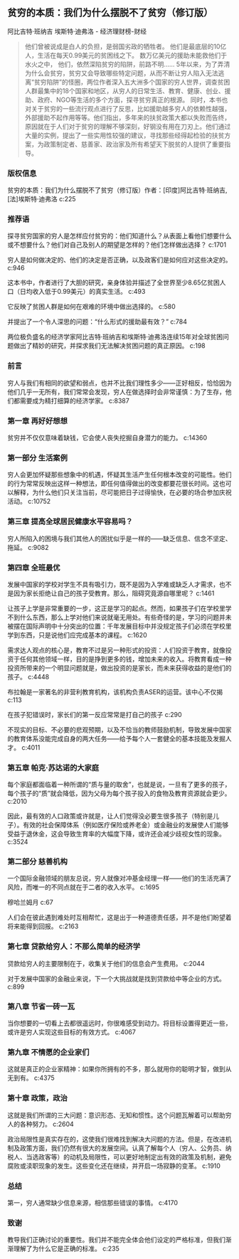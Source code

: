 ## 贫穷的本质：我们为什么摆脱不了贫穷（修订版）

阿比吉特·班纳吉 埃斯特·迪弗洛  -  经济理财榜-财经

> 他们曾被说成是白人的负担，是弱国劣政的牺牲者。 他们是最底层的10亿人，生活在每天0.99美元的贫困线之下。 数万亿美元的援助未能救他们于水火之中， 他们，依然深陷贫穷的陷阱，前路不明…… 5年以来，为了弄清为什么会贫穷，贫穷又会导致哪些特定问题，从而不断让穷人陷入无法逃离“贫穷陷阱”的怪圈，两位作者深入五大洲多个国家的穷人世界，调查贫困人群最集中的18个国家和地区，从穷人的日常生活、教育、健康、创业、援助、政府、NGO等生活的多个方面，探寻贫穷真正的根源。 同时，本书也对关于贫穷的一些流行观点进行了反思，比如援助越多穷人的依赖性越强，外部援助不起作用等等。他们指出，多年来的扶贫政策大都以失败而告终，原因就在于人们对于贫穷的理解不够深刻，好钢没有用在刀刃上。他们通过大量的实例，提出了一些实用性较强的建议，寻找那些经得起检验的扶贫方案，为政策制定者、慈善家、政治家及所有希望天下脱贫的人提供了重要指导。


### 版权信息

贫穷的本质：我们为什么摆脱不了贫穷（修订版）作者：[印度]阿比吉特·班纳吉,[法]埃斯特·迪弗洛 c:225

### 推荐语

探寻贫穷国家的穷人是怎样应付贫穷的：他们知道什么？从表面上看他们想要什么或不想要什么？他们对自己及别人的期望是怎样的？他们怎样做出选择？ c:1701

穷人是如何做决定的、他们的决定是否正确，以及政客们是如何应对这些决定的。 c:946

这本书中，作者进行了大胆的研究，亲身体验并描述了全世界至少8.65亿贫困人口（日均收入低于0.99美元）的真实生活。 c:493

它反映了贫困人群是如何在艰难的环境中做出选择的。 c:580

并提出了一个令人深思的问题：“什么形式的援助最有效？” c:784

两位极负盛名的经济学家阿比吉特·班纳吉和埃斯特·迪弗洛连续15年对全球贫困问题做出了精妙的研究，并探求我们无法解决贫困问题的真正原因。 c:198

### 前言

穷人与我们有相同的欲望和弱点，也并不比我们理性多少——正好相反，恰恰因为他们几乎一无所有，我们常常会发现，穷人在做选择时会非常谨慎：为了生存，他们都需要成为精打细算的经济学家。 c:8387

### 第一章 再好好想想

贫穷并不仅仅意味着缺钱，它会使人丧失挖掘自身潜力的能力。 c:14360

### 第一部分 生活案例

穷人会更加怀疑那些想象中的机遇，怀疑其生活产生任何根本改变的可能性。他们的行为常常反映出这样一种想法，即任何值得做出的改变都要花很长时间。这也可以解释，为什么他们只关注当前，尽可能把日子过得愉快，在必要的场合参加庆祝活动。 c:10752

### 第三章 提高全球居民健康水平容易吗？

穷人所陷入的困境与我们其他人的困扰似乎是一样的——缺乏信息、信念不坚定、拖延。 c:9082

### 第四章 全班最优

发展中国家的学校对学生不具有吸引力，既不是因为入学难或缺乏人才需求，也不是因为家长拒绝让自己的孩子受教育。那么，阻碍究竟源自哪里呢？ c:1461

让孩子上学是非常重要的一步，这正是学习的起点。然而，如果孩子们在学校里学不到什么东西，那么上学对他们来说就毫无用处。有些奇怪的是，学习的问题并未被摆在国际声明中十分突出的位置：千年发展目标中并没规定孩子们必须在学校里学到东西，只是说他们应完成基本的课程。 c:1620

需求达人观点的核心是，教育不过是另一种形式的投资：人们投资于教育，就像投资于任何其他领域一样，目的是挣到更多的钱，增加未来的收入。将教育看成一种投资所带来的一个明显问题就是，做出投资的是家长，而未来获得收益的是他们的孩子。 c:4448

布拉翰是一家著名的非营利教育机构，该机构负责ASER的运营。该中心不仅揭 c:113

在孩子犯错误时，家长们的第一反应常常是打自己的孩子 c:290

不现实的目标、不必要的悲观预期，以及不恰当的教师鼓励机制，导致发展中国家的教育体系没能完成自身的两大任务——给予每个人一套健全的基本技能及发掘人才。 c:4011

### 第五章 帕克·苏达诺的大家庭

每个家庭都面临着一种所谓的“质与量的取舍”，也就是说，一旦有了更多的孩子，每个孩子的“质”就会降低，因为父母为每个孩子投入的食物及教育资源就会更少。 c:2010

因此，最有效的人口政策或许就是，让人们觉得没必要生很多孩子（特别是儿子）。有效的社会保障体系（例如医疗保险或养老金）或金融业的发展使人们能够受益于退休金，这会导致生育率的大幅度下降，或许还会减少歧视女性的现象。 c:3524

### 第二部分 慈善机构

一个国际金融领域的朋友总说，穷人就像对冲基金经理一样——他们的生活充满了风险，而唯一的不同点就在于二者的收入水平。 c:1695

穆哈兰姆月 c:67

人们会在彼此遇到难处时互相帮忙，这是出于一种道德责任感，并不是他们盼望着将来能得到回报。 c:2163

### 第七章 贷款给穷人：不那么简单的经济学

贷款给穷人的主要限制在于，收集关于他们的信息会产生费用。 c:2044

对于发展中国家的金融业来说，下一个大挑战就是找到贷款给中等企业的方式。 c:899

### 第八章 节省一砖一瓦

当你想要的一切看上去都很遥远时，你很难感受到动力。将目标设置得更近一些，或许是穷人实现这些目标的有效方式。 c:4067

### 第九章 不情愿的企业家们

这就是真正的企业家精神：如果你所拥有的不多，那么就用你的聪明才智，做到从无到有。 c:4375

### 第十章 政策，政治

这就是我们所谓的三大问题：意识形态、无知和惯性。这个问题瓦解着可以帮助穷人的各种努力。 c:2604

政治局限性是真实存在的，这使我们很难找到解决大问题的方法。但是，在改进机制及政策方面，我们仍然有很大的发展空间。认真了解每个人（穷人、公务员、纳税人、当选政客等）的动机及局限性，可以更好地制定出有效的政策及机制，避免腐败或渎职现象的发生。这些变化还在继续，并开启一场寂静的变革。 c:1910

### 总结

第一，穷人通常缺少信息来源，相信那些错误的事情。 c:4170

### 致谢

教导我们正确讨论的重要性。我们并不能完全体会他们设定的严格标准，但我们渐渐理解了为什么它是正确的标准。 c:235
